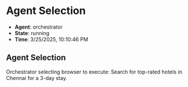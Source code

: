 # Agent Selection

- **Agent**: orchestrator
- **State**: running
- **Time**: 3/25/2025, 10:10:46 PM

## Agent Selection

Orchestrator selecting browser to execute: Search for top-rated hotels in Chennai for a 3-day stay.


